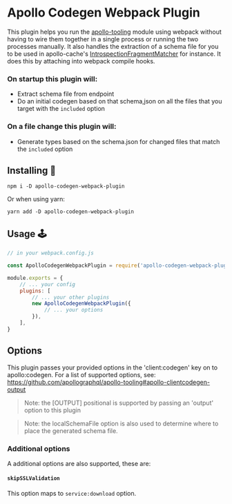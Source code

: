 # Apollo Codegen Webpack Plugin

This plugin helps you run the [apollo-tooling](https://github.com/apollographql/apollo-tooling#apollo-clientcodegen-output) module using webpack without having to wire them together in a single process or running the two processes manually. It also handles the extraction of a schema file for you to be used in apollo-cache's [IntrospectionFragmentMatcher](https://www.apollographql.com/docs/react/advanced/fragments#fragment-matcher) for instance. It does this by attaching into webpack compile hooks.

### On startup this plugin will:
- Extract schema file from endpoint
- Do an initial codegen based on that schema,json on all the files that you target with the `included` option

### On a file change this plugin will:
- Generate types based on the schema.json for changed files that match the `included` option

## Installing 💾

```
npm i -D apollo-codegen-webpack-plugin
```
Or when using yarn:
```
yarn add -D apollo-codegen-webpack-plugin
```

## Usage 🕹

```js
// in your webpack.config.js

const ApolloCodegenWebpackPlugin = require('apollo-codegen-webpack-plugin');

module.exports = {
    // ... your config
    plugins: [
        // ... your other plugins
        new ApolloCodegenWebpackPlugin({
            // ... your options
        }),
    ],
}
```

## Options

This plugin passes your provided options in the 'client:codegen' key on to apollo:codegen. For a list of supported options, see: https://github.com/apollographql/apollo-tooling#apollo-clientcodegen-output

> Note: the [OUTPUT] positional is supported by passing an 'output' option to this plugin

> Note: the localSchemaFile option is also used to determine where to place the generated schema file.

### Additional options

A additional options are also supported, these are:

#### `skipSSLValidation`
This option maps to `service:download` option.
